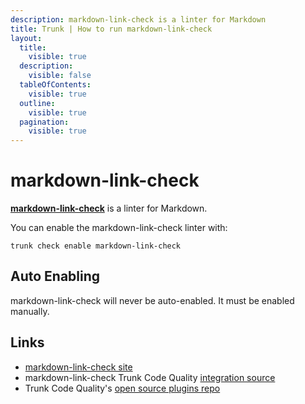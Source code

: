 ```yaml
---
description: markdown-link-check is a linter for Markdown
title: Trunk | How to run markdown-link-check
layout:
  title:
    visible: true
  description:
    visible: false
  tableOfContents:
    visible: true
  outline:
    visible: true
  pagination:
    visible: true
---
```


# markdown-link-check

[**markdown-link-check**](https://github.com/tcort/markdown-link-check#readme) is a linter for Markdown.

You can enable the markdown-link-check linter with:

```shell
trunk check enable markdown-link-check
```

## Auto Enabling

markdown-link-check will never be auto-enabled. It must be enabled manually.





## Links

- [markdown-link-check site](https://github.com/tcort/markdown-link-check#readme)
- markdown-link-check Trunk Code Quality [integration source](https://github.com/trunk-io/plugins/tree/main/linters/markdown-link-check)
- Trunk Code Quality's [open source plugins repo](https://github.com/trunk-io/plugins/tree/main)

